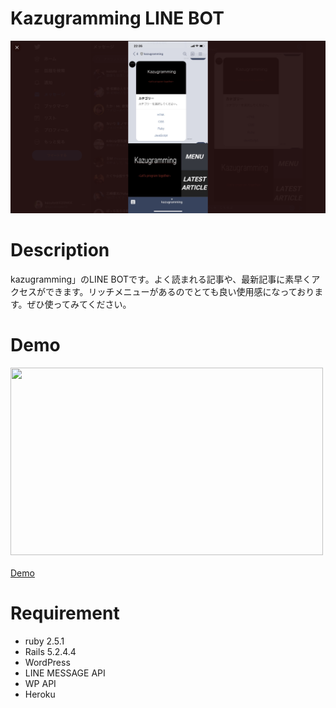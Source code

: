 # Kazugramming LINE BOT
<img src="/app/assets/images/kazugramming_bot1.png"  >

# Description
kazugramming」のLINE BOTです。よく読まれる記事や、最新記事に素早くアクセスができます。リッチメニューがあるのでとても良い使用感になっております。ぜひ使ってみてください。
# Demo
<img src="//app/assets/images/kazugramming_bot2.png" width="500px" height="300px"><br><br>
[Demo](https://line.me/R/ti/p/%40378klewh)

# Requirement
- ruby 2.5.1
- Rails 5.2.4.4
- WordPress
- LINE MESSAGE API
- WP API
- Heroku
